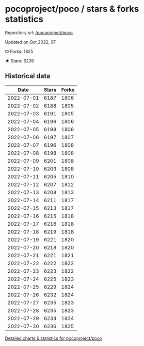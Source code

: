 # pocoproject/poco / stars & forks statistics

Repository url: [/pocoproject/poco](https://github.com/pocoproject/poco)

Updated on Oct 2022, 07

☋ Forks: 1825

★ Stars: 6236

## Historical data
| Date | Stars | Forks |
|------|-------|-------|
| 2022-07-01 | 6187 | 1806 | 
| 2022-07-02 | 6188 | 1805 | 
| 2022-07-03 | 6191 | 1805 | 
| 2022-07-04 | 6196 | 1806 | 
| 2022-07-05 | 6198 | 1806 | 
| 2022-07-06 | 6197 | 1807 | 
| 2022-07-07 | 6196 | 1808 | 
| 2022-07-08 | 6198 | 1808 | 
| 2022-07-09 | 6201 | 1808 | 
| 2022-07-10 | 6203 | 1808 | 
| 2022-07-11 | 6205 | 1810 | 
| 2022-07-12 | 6207 | 1812 | 
| 2022-07-13 | 6208 | 1813 | 
| 2022-07-14 | 6211 | 1817 | 
| 2022-07-15 | 6213 | 1817 | 
| 2022-07-16 | 6215 | 1818 | 
| 2022-07-17 | 6216 | 1818 | 
| 2022-07-18 | 6219 | 1818 | 
| 2022-07-19 | 6221 | 1820 | 
| 2022-07-20 | 6218 | 1820 | 
| 2022-07-21 | 6221 | 1821 | 
| 2022-07-22 | 6222 | 1822 | 
| 2022-07-23 | 6223 | 1822 | 
| 2022-07-24 | 6225 | 1823 | 
| 2022-07-25 | 6229 | 1824 | 
| 2022-07-26 | 6232 | 1824 | 
| 2022-07-27 | 6235 | 1823 | 
| 2022-07-28 | 6235 | 1823 | 
| 2022-07-29 | 6234 | 1824 | 
| 2022-07-30 | 6236 | 1825 | 


[Detailed charts & statistics for pocoproject/poco](https://reviewgithub.com/rep/pocoproject/poco)
